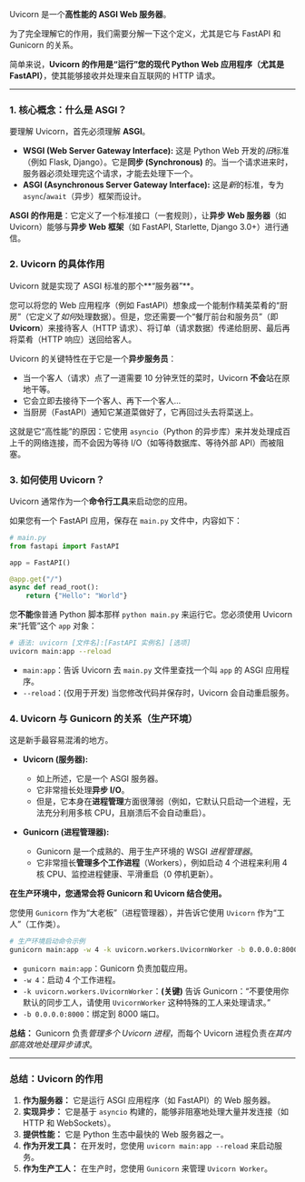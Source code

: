 Uvicorn 是一个**高性能的 ASGI Web 服务器**。

为了完全理解它的作用，我们需要分解一下这个定义，尤其是它与 FastAPI 和 Gunicorn 的关系。

简单来说，**Uvicorn 的作用是“运行”您的现代 Python Web 应用程序（尤其是 FastAPI）**，使其能够接收并处理来自互联网的 HTTP 请求。

-----

### 1\. 核心概念：什么是 ASGI？

要理解 Uvicorn，首先必须理解 **ASGI**。

  * **WSGI (Web Server Gateway Interface):** 这是 Python Web 开发的*旧*标准（例如 Flask, Django）。它是**同步 (Synchronous)** 的。当一个请求进来时，服务器必须处理完这个请求，才能去处理下一个。
  * **ASGI (Asynchronous Server Gateway Interface):** 这是*新*的标准，专为 `async`/`await`（异步）框架而设计。

**ASGI 的作用是**：它定义了一个标准接口（一套规则），让**异步 Web 服务器**（如 Uvicorn）能够与**异步 Web 框架**（如 FastAPI, Starlette, Django 3.0+）进行通信。

### 2\. Uvicorn 的具体作用

Uvicorn 就是实现了 ASGI 标准的那个\*\*“服务器”\*\*。

您可以将您的 Web 应用程序（例如 FastAPI）想象成一个能制作精美菜肴的“厨房”（它定义了*如何*处理数据）。但是，您还需要一个“餐厅前台和服务员”（即 **Uvicorn**）来接待客人（HTTP 请求）、将订单（请求数据）传递给厨房、最后再将菜肴（HTTP 响应）送回给客人。

Uvicorn 的关键特性在于它是一个**异步服务员**：

  * 当一个客人（请求）点了一道需要 10 分钟烹饪的菜时，Uvicorn **不会**站在原地干等。
  * 它会立即去接待下一个客人、再下一个客人...
  * 当厨房（FastAPI）通知它某道菜做好了，它再回过头去将菜送上。

这就是它“高性能”的原因：它使用 `asyncio`（Python 的异步库）来并发处理成百上千的网络连接，而不会因为等待 I/O（如等待数据库、等待外部 API）而被阻塞。

### 3\. 如何使用 Uvicorn？

Uvicorn 通常作为一个**命令行工具**来启动您的应用。

如果您有一个 FastAPI 应用，保存在 `main.py` 文件中，内容如下：

```python
# main.py
from fastapi import FastAPI

app = FastAPI()

@app.get("/")
async def read_root():
    return {"Hello": "World"}
```

您**不能**像普通 Python 脚本那样 `python main.py` 来运行它。您必须使用 Uvicorn 来“托管”这个 `app` 对象：

```bash
# 语法: uvicorn [文件名]:[FastAPI 实例名] [选项]
uvicorn main:app --reload
```

  * `main:app`：告诉 Uvicorn 去 `main.py` 文件里查找一个叫 `app` 的 ASGI 应用程序。
  * `--reload`：(仅用于开发) 当您修改代码并保存时，Uvicorn 会自动重启服务。

### 4\. Uvicorn 与 Gunicorn 的关系（生产环境）

这是新手最容易混淆的地方。

  * **Uvicorn (服务器):**

      * 如上所述，它是一个 ASGI 服务器。
      * 它非常擅长处理**异步 I/O**。
      * 但是，它本身在**进程管理**方面很薄弱（例如，它默认只启动一个进程，无法充分利用多核 CPU，且崩溃后不会自动重启）。

  * **Gunicorn (进程管理器):**

      * Gunicorn 是一个成熟的、用于生产环境的 WSGI *进程管理器*。
      * 它非常擅长**管理多个工作进程**（Workers），例如启动 4 个进程来利用 4 核 CPU、监控进程健康、平滑重启（0 停机更新）。

**在生产环境中，您通常会将 Gunicorn 和 Uvicorn 结合使用。**

您使用 `Gunicorn` 作为“大老板”（进程管理器），并告诉它使用 `Uvicorn` 作为“工人”（工作类）。

```bash
# 生产环境启动命令示例
gunicorn main:app -w 4 -k uvicorn.workers.UvicornWorker -b 0.0.0.0:8000
```

  * `gunicorn main:app`：Gunicorn 负责加载应用。
  * `-w 4`：启动 4 个工作进程。
  * `-k uvicorn.workers.UvicornWorker`：**(关键)** 告诉 Gunicorn：“不要使用你默认的同步工人，请使用 `UvicornWorker` 这种特殊的工人来处理请求。”
  * `-b 0.0.0.0:8000`：绑定到 8000 端口。

**总结：** Gunicorn 负责*管理多个 Uvicorn 进程*，而每个 Uvicorn 进程负责*在其内部高效地处理异步请求*。

-----

### 总结：Uvicorn 的作用

1.  **作为服务器：** 它是运行 ASGI 应用程序（如 FastAPI）的 Web 服务器。
2.  **实现异步：** 它是基于 `asyncio` 构建的，能够非阻塞地处理大量并发连接（如 HTTP 和 WebSockets）。
3.  **提供性能：** 它是 Python 生态中最快的 Web 服务器之一。
4.  **作为开发工具：** 在开发时，您使用 `uvicorn main:app --reload` 来启动服务。
5.  **作为生产工人：** 在生产时，您使用 `Gunicorn` 来管理 `Uvicorn Worker`。